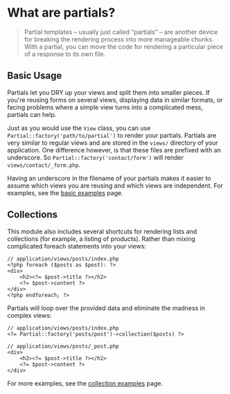# What are partials?

> Partial templates – usually just called “partials” – are another device for breaking the rendering process into more manageable chunks. With a partial, you can move the code for rendering a particular piece of a response to its own file.

## Basic Usage

Partials let you DRY up your views and split them into smaller pieces. If you're reusing forms on several views, displaying data in similar formats, or facing problems where a simple view turns into a complicated mess, partials can help.

Just as you would use the `View` class, you can use `Partial::factory('path/to/partial')` to render your partials. Partials are very similar to regular views and are stored in the `views/` directory of your application. One difference however, is that these files are prefixed with an underscore. So `Partial::factory('contact/form')` will render `views/contact/_form.php`.

Having an underscore in the filename of your partials makes it easier to assume which views you are reusing and which views are independent. For examples, see the [basic examples](examples/basic) page.

## Collections

This module also includes several shortcuts for rendering lists and collections (for example, a listing of products). Rather than mixing complicated foreach statements into your views:

	// application/views/posts/index.php
	<?php foreach ($posts as $post): ?>
	<div>
		<h2><?= $post->title ?></h2>
		<?= $post->content ?>
	</div>
	<?php endforeach; ?>

Partials will loop over the provided data and eliminate the madness in complex views:

	// application/views/posts/index.php
	<?= Partial::factory('posts/post')->collection($posts) ?>

	// application/views/posts/_post.php
	<div>
		<h2><?= $post->title ?></h2>
		<?= $post->content ?>
	</div>

For more examples, see the [collection examples](examples/collections) page.

